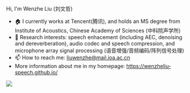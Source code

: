 
 Hi, I'm Wenzhe Liu (刘文哲) 
- 🏠 I currently works at Tencent(腾讯), and holds an MS degree from Institute of Acoustics, Chinese Academy of Sciences (中科院声学所)
- 📕 Research interests: speech enhacement (including AEC, denoising and dereverberation), audio codec and speech compression, and microphone array signal processing (语音增强/音频编码/阵列信号处理)
- 📫 How to reach me: liuwenzhe@mail.ioa.ac.cn
- More information about me in my homepage: https://wenzheliu-speech.github.io/ 
 
 <img src="https://github-readme-stats.vercel.app/api?username=WenzheLiu-Speech&show_icons=true&hide=issues&theme=dark&hide_title=false" />

<!--
- 🔭 I’m currently working on ...
- 🌱 I’m currently learning ...
- 👯 I’m looking to collaborate on ...
- 🤔 I’m looking for help with ...
- 💬 Ask me about ...
- 📫 How to reach me: ...
- 😄 Pronouns: ...
- ⚡ Fun fact: ... 
-->

